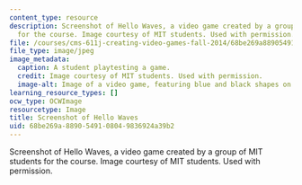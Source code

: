 ```yaml
---
content_type: resource
description: Screenshot of Hello Waves, a video game created by a group of MIT students
  for the course. Image courtesy of MIT students. Used with permission.
file: /courses/cms-611j-creating-video-games-fall-2014/68be269a8890549108049836924a39b2_cms-611jf14.jpg
file_type: image/jpeg
image_metadata:
  caption: A student playtesting a game.
  credit: Image courtesy of MIT students. Used with permission.
  image-alt: Image of a video game, featuring blue and black shapes on a green background.
learning_resource_types: []
ocw_type: OCWImage
resourcetype: Image
title: Screenshot of Hello Waves
uid: 68be269a-8890-5491-0804-9836924a39b2
---
```

Screenshot of Hello Waves, a video game created by a group of MIT students for the course. Image courtesy of MIT students. Used with permission.

